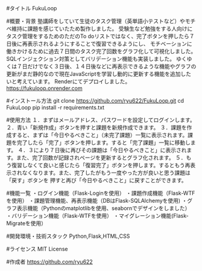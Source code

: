 #タイトル
FukuLoop

#概要・背景
塾講師をしていて生徒のタスク管理（英単語小テストなど）やモチベ維持に課題を感じていたため製作しました。
受験生など勉強をする人向けにタスク管理をするためのただのTo doリストではなく、完了ボタンを押したら７日後に再表示されるようにすることで復習できるようにし、
モチベーションに働きかけるために過去７日間のタスク完了回数をグラフ化して可視化しました。SQLインジェクション対策としてバリデーション機能も実装しました。
ゆくゆくは７日だけでなく３日後、１４日後などに再表示できるような機能やグラフの更新がまだ静的なので現在JavaScriptを学習し動的に更新する機能を追加したいと考えています。
Renderにてデプロイしました。https://fukuloop.onrender.com

#インストール方法
git clone https://github.com/ryu622/FukuLoop.git
cd FukuLoop
pip install -r requirements.txt

#使用方法
１．まずはメールアドレス、パスワードを設定してログインします。
２．青い「新規作成」ボタンを押すと課題を新規作成できます。
３．課題を作成すると、まずは「今日やるべきこと」（未完了課題）一覧に表示されます。課題を完了したら「完了」ボタンを押します。すると「完了課題」一覧に移動します。
４．３により７日後に再びその課題は「今日やるべきこと」に表示されます。また、完了回数が記録されページを更新するとグラフ化されます。
５．もう復習しなくて良いと感じたら「復習完了」ボタンを押します。するともう再表示されなくなります。また、完了したがもう一度やった方が良いと思う課題は「戻す」ボタンを
押すと再び「今日やるべきこと」に戻すことができます。

#機能一覧
・ログイン機能（Flask-Loginを使用）
・課題作成機能（Flask-WTFを使用）
・課題管理機能、再表示機能（DBはFlask-SQLAlchemyを使用)
・グラフ表示機能（Pythonのmatplotlibを使用、seabornでデザインをしました）
・バリデーション機能（Flask-WTFを使用）
・マイグレーション機能(Flask-Migrateを使用）

#開発環境・技術スタック
Python,Flask,HTML,CSS

#ライセンス
MIT License

#作成者
https://github.com/ryu622
